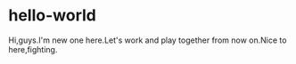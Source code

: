 # hello-world
Hi,guys.I'm new one here.Let's work and play together from now on.Nice to here,fighting.
